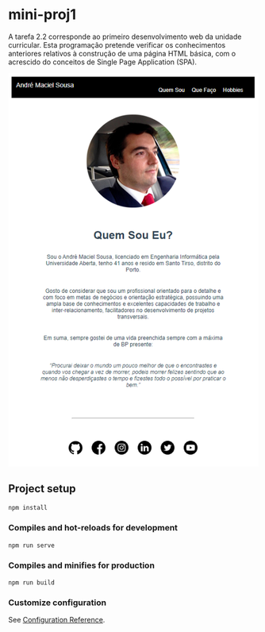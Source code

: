 # mini-proj1

A tarefa 2.2 corresponde ao primeiro desenvolvimento web da unidade curricular. Esta programação pretende verificar os conhecimentos anteriores relativos à construção de uma página HTML básica, com o acrescido do conceitos de Single Page Application (SPA).

<img src="https://github.com/AndreMacielSousa/mini-proj1/blob/master/src/assets/printscreen.PNG">

## Project setup
```
npm install
```

### Compiles and hot-reloads for development
```
npm run serve
```

### Compiles and minifies for production
```
npm run build
```

### Customize configuration
See [Configuration Reference](https://cli.vuejs.org/config/).
